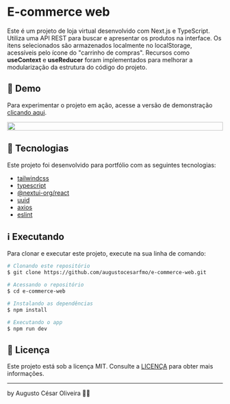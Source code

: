 # E-commerce web

Este é um projeto de loja virtual desenvolvido com Next.js e TypeScript. Utiliza uma API REST para buscar e apresentar os produtos na interface. Os itens selecionados são armazenados localmente no localStorage, acessíveis pelo ícone do "carrinho de compras". Recursos como <b>useContext</b> e <b>useReducer</b> foram implementados para melhorar a modularização da estrutura do código do projeto.

## 👀 Demo

Para experimentar o projeto em ação, acesse a versão de demonstração [clicando aqui](https://e-commerce-web-1.netlify.app/).

<div style="display: flex; justify-content: center">
<img src="https://raw.githubusercontent.com/augustocesarfmo/e-commerce-web/main/images/web-screenshot.png" width="100%">
</div>

## 🚀 Tecnologias

Este projeto foi desenvolvido para portfólio com as seguintes tecnologias:

- [tailwindcss](https://tailwindcss.com/)
- [typescript](https://www.typescriptlang.org/)
- [@nextui-org/react](https://nextui.org/)
- [uuid](https://www.npmjs.com/package/uuid)
- [axios](https://axios-http.com/docs/intro)
- [eslint ](https://eslint.org/)

## ℹ️ Executando

Para clonar e executar este projeto, execute na sua linha de comando:

```bash
# Clonando este repositório
$ git clone https://github.com/augustocesarfmo/e-commerce-web.git

# Acessando o repositório
$ cd e-commerce-web

# Instalando as dependências
$ npm install

# Executando o app
$ npm run dev
```

## 📝 Licença

Este projeto está sob a licença MIT. Consulte a [LICENÇA](https://github.com/augustocesarfmo/e-commerce-web/blob/main/LICENSE.md) para obter mais informações.

---

by Augusto César Oliveira 👐🏼
